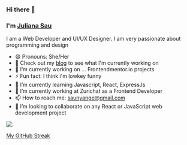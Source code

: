 ### Hi there 👋
### I'm [Juliana Sau](https://JulianaSau.github.io/)
    

  I am a Web Developer and UI/UX Designer. I am very passionate about programming and design
  - 😄 Pronouns: She/Her
  - 🔭 Check out my [blog](https://juliesau.hashnode.dev/) to see what I'm currently working on
  - 🔭 I’m currently working on ... Frontendmentor.io projects
  - ⚡ Fun fact: I think i'm lowkey funny
  - 🌱 I’m currently learning Javascript, React, ExpressJs
  - 🔭 I’m currently working at Zurichat as a Frontend Developer
  - 📫 How to reach me: saunyange@gmail.com 
  - 👯 I’m looking to collaborate on any React or JavaScript web development project



<img src="https://github-readme-stats.vercel.app/api?username=JulianaSau&&show_icons=true&title_color=ffffff&icon_color=bb2acf&text_color=daf7dc&bg_color=151515" />

[My GitHub Streak](http://github-readme-streak-stats.herokuapp.com?user=JulianaSau&hide_border=true&theme=black-ice&background=3D3D3D&stroke=00E6FE)

  

<!--
**JulianaSau/JulianaSau** is a ✨ _special_ ✨ repository because its `README.md` (this file) appears on your GitHub profile.

Here are some ideas to get you started:

- 🔭 I’m currently working on ...
- 🌱 I’m currently learning ...
- 👯 I’m looking to collaborate on ...
- 🤔 I’m looking for help with ...
- 💬 Ask me about ...
- 📫 How to reach me: ...
- 😄 Pronouns: ...
- ⚡ Fun fact: ...
-->
